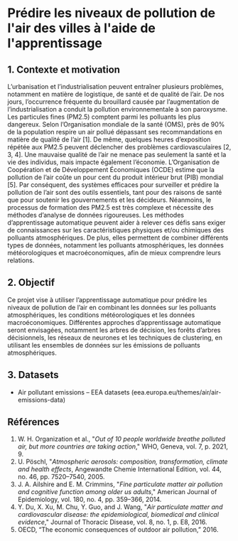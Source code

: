 # Prédire les niveaux de pollution de l'air des villes à l'aide de l'apprentissage

## 1. Contexte et motivation

L’urbanisation et l’industrialisation peuvent entraîner plusieurs problèmes, notamment en matière de logistique, de santé et de qualité de l’air. De nos jours, l’occurrence fréquente du brouillard causée par l’augmentation de l’industrialisation a conduit la pollution environnementale à son paroxysme. Les particules fines (PM2.5) comptent parmi les polluants les plus dangereux. Selon l’Organisation mondiale de la santé (OMS), près de 90% de la population respire un air pollué dépassant ses recommandations en matière de qualité de l’air [1]. De même, quelques heures d’exposition répétée aux PM2.5 peuvent déclencher des problèmes cardiovasculaires [2, 3, 4]. Une mauvaise qualité de l’air ne menace pas seulement la santé et la vie des individus, mais impacte également l’économie. L’Organisation de Coopération et de Développement Économiques (OCDE) estime que la pollution de l’air coûte un pour cent du produit intérieur brut (PIB) mondial [5]. Par conséquent, des systèmes efficaces pour surveiller et prédire la pollution de l’air sont des outils essentiels, tant pour des raisons de santé que pour soutenir les gouvernements et les décideurs. Néanmoins, le processus de formation des PM2.5 est très complexe et nécessite des méthodes d’analyse de données rigoureuses. Les méthodes d’apprentissage automatique peuvent aider à relever ces défis sans exiger de connaissances sur les caractéristiques physiques et/ou chimiques des polluants atmosphériques. De plus, elles permettent de combiner différents types de données, notamment les polluants atmosphériques, les données météorologiques et macroéconomiques, afin de mieux comprendre leurs relations.
 
## 2. Objectif
 
Ce projet vise à utiliser l’apprentissage automatique pour prédire les niveaux de pollution de l’air en combinant les données sur les polluants atmosphériques, les conditions météorologiques et les données macroéconomiques. Différentes approches d’apprentissage automatique seront envisagées, notamment les arbres de décision, les forêts d’arbres décisionnels, les réseaux de neurones et les techniques de clustering, en utilisant les ensembles de données sur les émissions de polluants atmosphériques.
 
## 3. Datasets

  - Air pollutant emissions – EEA datasets (eea.europa.eu/themes/air/air-emissions-data)
 
## Références
 
1. W. H. Organization et al., "_Out of 10 people worldwide breathe polluted air, but more countries are taking action_," WHO, Geneva, vol. 7, p. 2021, 9.
1. U. Pöschl, "_Atmospheric aerosols: composition, transformation, climate and health effects_, Angewandte Chemie International Edition, vol. 44, no. 46, pp. 7520–7540, 2005.
1. J. A. Ailshire and E. M. Crimmins, "_Fine particulate matter air pollution and cognitive function among older us adults_," American Journal of Epidemiology, vol. 180, no. 4, pp. 359–366, 2014.
1. Y. Du, X. Xu, M. Chu, Y. Guo, and J. Wang, "_Air particulate matter and cardiovascular disease: the epidemiological, biomedical and clinical evidence_," Journal of Thoracic Disease, vol. 8, no. 1, p. E8, 2016. 
1. OECD, “The economic consequences of outdoor air pollution,” 2016.
